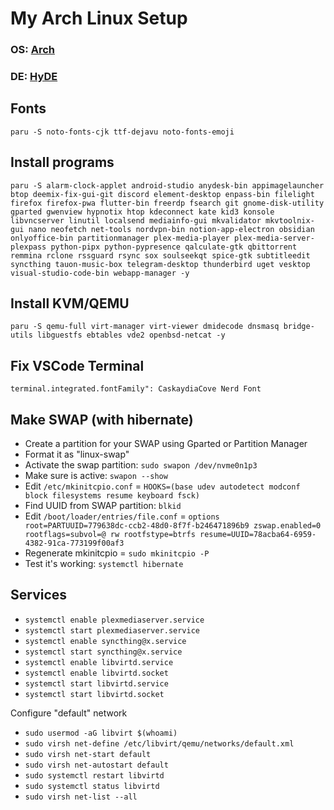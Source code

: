 # My Arch Linux Setup

### **OS**: [Arch](https://archlinux.org/)
### **DE**: [HyDE](https://github.com/prasanthrangan/hyprdots)

## Fonts
```
paru -S noto-fonts-cjk ttf-dejavu noto-fonts-emoji
```

## Install programs
```
paru -S alarm-clock-applet android-studio anydesk-bin appimagelauncher btop deemix-fix-gui-git discord element-desktop enpass-bin filelight firefox firefox-pwa flutter-bin freerdp fsearch git gnome-disk-utility gparted gwenview hypnotix htop kdeconnect kate kid3 konsole libvncserver linutil localsend mediainfo-gui mkvalidator mkvtoolnix-gui nano neofetch net-tools nordvpn-bin notion-app-electron obsidian onlyoffice-bin partitionmanager plex-media-player plex-media-server-plexpass python-pipx python-pypresence qalculate-gtk qbittorrent remmina rclone rssguard rsync sox soulseekqt spice-gtk subtitleedit syncthing tauon-music-box telegram-desktop thunderbird uget vesktop visual-studio-code-bin webapp-manager -y
```

## Install KVM/QEMU
```
paru -S qemu-full virt-manager virt-viewer dmidecode dnsmasq bridge-utils libguestfs ebtables vde2 openbsd-netcat -y
```

## Fix VSCode Terminal
```
terminal.integrated.fontFamily": CaskaydiaCove Nerd Font
```

## Make SWAP (with hibernate)
- Create a partition for your SWAP using Gparted or Partition Manager
- Format it as "linux-swap"
- Activate the swap partition: `sudo swapon /dev/nvme0n1p3`
- Make sure is active: `swapon --show`
- Edit `/etc/mkinitcpio.conf` = `HOOKS=(base udev autodetect modconf block filesystems resume keyboard fsck)`
- Find UUID from SWAP partition: `blkid`
- Edit `/boot/loader/entries/file.conf` = `options root=PARTUUID=779638dc-ccb2-48d0-8f7f-b246471896b9 zswap.enabled=0 rootflags=subvol=@ rw rootfstype=btrfs resume=UUID=78acba64-6959-4382-91ca-773199f00af3`
- Regenerate mkinitcpio = `sudo mkinitcpio -P`
- Test it's working: `systemctl hibernate`

## Services
- `systemctl enable plexmediaserver.service`
- `systemctl start plexmediaserver.service`
- `systemctl enable syncthing@x.service`
- `systemctl start syncthing@x.service`
- `systemctl enable libvirtd.service`
- `systemctl enable libvirtd.socket`
- `systemctl start libvirtd.service`
- `systemctl start libvirtd.socket`

Configure "default" network
- `sudo usermod -aG libvirt $(whoami)`
- `sudo virsh net-define /etc/libvirt/qemu/networks/default.xml`
- `sudo virsh net-start default`
- `sudo virsh net-autostart default`
- `sudo systemctl restart libvirtd`
- `sudo systemctl status libvirtd`
- `sudo virsh net-list --all`
